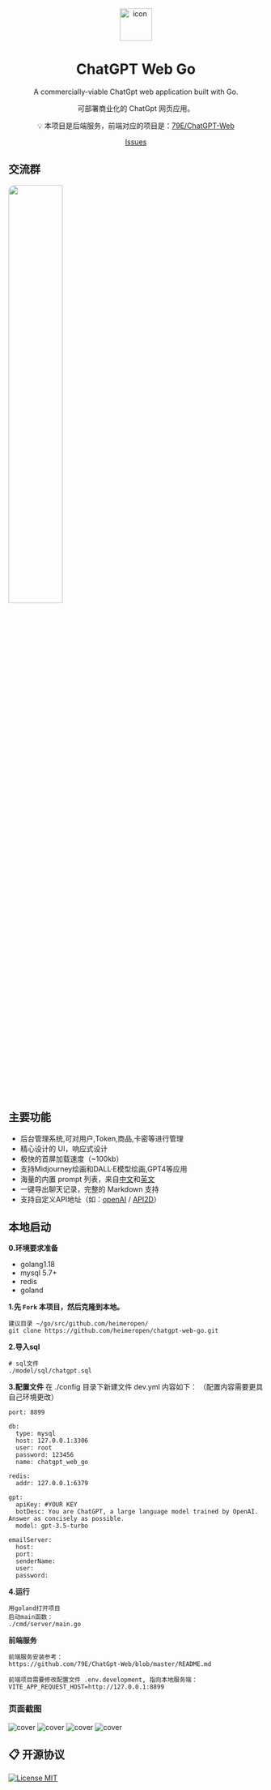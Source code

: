<div align="center">
<img src="./docs/openai.svg" style="width:64px;height:64px;margin:0 32px" alt="icon"/>

<h1 align="center">ChatGPT Web Go</h1>

A commercially-viable ChatGpt web application built with Go.

可部署商业化的 ChatGpt 网页应用。

💡 本项目是后端服务，前端对应的项目是：[79E/ChatGPT-Web](https://github.com/79E/ChatGPT-Web/)

[Issues](https://github.com/heimeropen/chatgpt-web-go/issues)


</div>

## 交流群

<a href='https://t.me/+DDQufJfXm9s2OTQx' target='_blank'>
<img width='46%' style="border-radius: 12px;" src='https://www.helloimg.com/images/2023/06/20/otDPwM.png' />
</a>


## 主要功能

- 后台管理系统,可对用户,Token,商品,卡密等进行管理
- 精心设计的 UI，响应式设计
- 极快的首屏加载速度（~100kb）
- 支持Midjourney绘画和DALL·E模型绘画,GPT4等应用
- 海量的内置 prompt 列表，来自[中文](https://github.com/PlexPt/awesome-chatgpt-prompts-zh)和[英文](https://github.com/f/awesome-chatgpt-prompts)
- 一键导出聊天记录，完整的 Markdown 支持
- 支持自定义API地址（如：[openAI](https://api.openai.com) / [API2D](https://api2d.com/r/192767)）

## 本地启动
**0.环境要求准备**
- golang1.18
- mysql 5.7+
- redis
- goland

**1.先 `Fork` 本项目，然后克隆到本地。**
```
建议目录 ~/go/src/github.com/heimeropen/
git clone https://github.com/heimeropen/chatgpt-web-go.git
```

**2.导入sql**
```
# sql文件
./model/sql/chatgpt.sql
```

**3.配置文件**
在 ./config 目录下新建文件 dev.yml 内容如下：
（配置内容需要更具自己环境更改）
```
port: 8899

db:
  type: mysql
  host: 127.0.0.1:3306
  user: root
  password: 123456
  name: chatgpt_web_go

redis:
  addr: 127.0.0.1:6379

gpt:
  apiKey: #YOUR KEY
  botDesc: You are ChatGPT, a large language model trained by OpenAI. Answer as concisely as possible.
  model: gpt-3.5-turbo

emailServer:
  host: 
  port: 
  senderName: 
  user: 
  password: 
```

**4.运行**
```
用goland打开项目
启动main函数：
./cmd/server/main.go
```

**前端服务**
```
前端服务安装参考：
https://github.com/79E/ChatGpt-Web/blob/master/README.md

前端项目需要修改配置文件 .env.development, 指向本地服务端：
VITE_APP_REQUEST_HOST=http://127.0.0.1:8899
```



### 页面截图

![cover](https://files.catbox.moe/tp963e.png)
![cover](https://files.catbox.moe/y5avbx.png)
![cover](https://files.catbox.moe/k16jsz.png)
![cover](https://files.catbox.moe/8o5oja.png)


## 📋 开源协议

[![License MIT](https://img.shields.io/badge/License-MIT-brightgreen.svg)](https://github.com/79E/ChatGpt-Web/blob/master/license)
